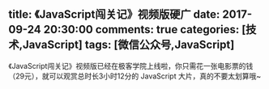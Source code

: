 title: 《JavaScript闯关记》视频版硬广
date: 2017-09-24 20:30:00
comments: true
categories: [技术,JavaScript]
tags: [微信公众号,JavaScript]
---

《JavaScript闯关记》视频版已经在极客学院上线啦，你只需花一张电影票的钱（29元），就可以观赏总时长3小时12分的 JavaScript 大片，真的不要太划算哦~

<!-- more --> 

<script>
  location.href = "https://mp.weixin.qq.com/s?__biz=MzIyNjE0MzU1OQ==&amp;mid=2650101235&amp;idx=1&amp;sn=9c4e6b8305bc0ff824a9ad71b4769a5d&amp;chksm=f07509dbc70280cdc71faa9b24dfb7a27ac11fed8d5df07402771f5c041f91f16f83ac93aa5d#rd";
</script>